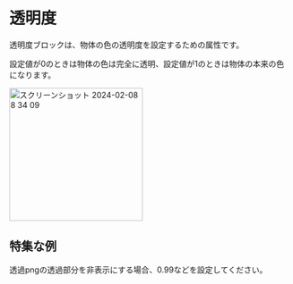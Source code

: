 # 透明度

透明度ブロックは、物体の色の透明度を設定するための属性です。  

設定値が0のときは物体の色は完全に透明、設定値が1のときは物体の本来の色になります。  

<img width="238" alt="スクリーンショット 2024-02-08 8 34 09" src="https://github.com/levelenter/blockvrock_doc/assets/119035293/85096b3d-b5ee-4415-9b00-bbb6aa04cd86">  

## 特集な例
透過pngの透過部分を非表示にする場合、0.99などを設定してください。　　
